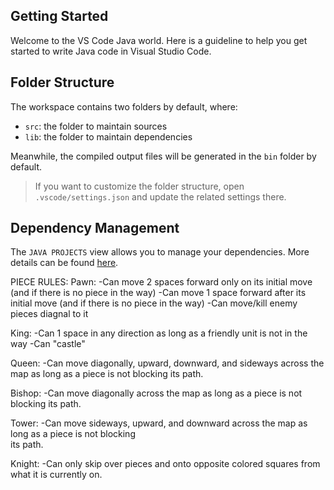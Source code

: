## Getting Started

Welcome to the VS Code Java world. Here is a guideline to help you get started to write Java code in Visual Studio Code.

## Folder Structure

The workspace contains two folders by default, where:

- `src`: the folder to maintain sources
- `lib`: the folder to maintain dependencies

Meanwhile, the compiled output files will be generated in the `bin` folder by default.

> If you want to customize the folder structure, open `.vscode/settings.json` and update the related settings there.

## Dependency Management

The `JAVA PROJECTS` view allows you to manage your dependencies. More details can be found [here](https://github.com/microsoft/vscode-java-dependency#manage-dependencies).


PIECE RULES:
Pawn:
  -Can move 2 spaces forward only on its initial move (and if there is no piece in the way)
  -Can move 1 space forward after its initial move (and if there is no piece in the way)
  -Can move/kill enemy pieces diagnal to it
  
King:
  -Can 1 space in any direction as long as a friendly unit is not in the way
  -Can "castle"

Queen:
  -Can move diagonally, upward, downward, and sideways across the map as long as a piece
    is not blocking its path.

Bishop:
  -Can move diagonally across the map as long as a piece is not blocking its path.

Tower:
  -Can move sideways, upward, and downward across the map as long as a piece is not blocking   
    its path.

Knight:
  -Can only skip over pieces and onto opposite colored squares from what it is currently on.
